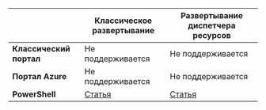 |  | **Классическое развертывание** | **Развертывание диспетчера ресурсов** |
| --- | --- | --- |
| **Классический портал** |Не поддерживается |Не поддерживается |
| **Портал Azure** |Не поддерживается |Не поддерживается |
| **PowerShell** |[Статья](../articles/expressroute/expressroute-howto-coexist-classic.md) |[Статья](../articles/expressroute/expressroute-howto-coexist-resource-manager.md) |

<!---HONumber=AcomDC_0629_2016-->